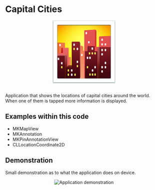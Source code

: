 # Capital Cities
<p align="center">
  <img src="demo/app-icon.png " alt="Capital Cities application icon"
	  title="Capital Cities application icon" align="center" width="200" height="200" />
</p>
</br>
Application that shows the locations of capital cities around the world. When one of them is tapped more information is displayed.

## Examples within this code
- MKMapView
- MKAnnotation
- MKPinAnnotationView
- CLLocationCoordinate2D

## Demonstration
Small demonstration as to what the application does on device.
</br>
<p align="center">
<img src="demo/capital-cities.gif" alt="Application demonstration"
	title="Capital Cities demonstration" width="250" height="500" />
</p>
